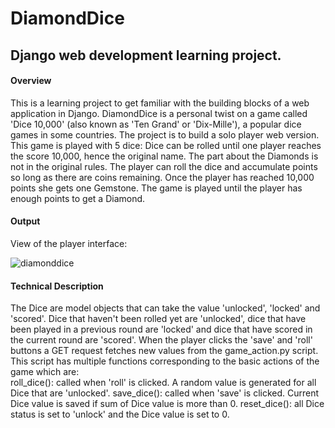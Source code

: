 # DiamondDice
## Django web development learning project. 

#### Overview 
This is a learning project to get familiar with the building blocks of a web application in Django. 
DiamondDice is a personal twist on  a game called 'Dice 10,000' (also known as 'Ten Grand' or  'Dix-Mille'), a popular dice games in some countries. The project is to build a solo player web version. This game is played with 5 dice: Dice can be rolled until one player reaches the score 10,000, hence the original name. The part about the Diamonds is not in the original rules. The player can roll the dice and accumulate points so long as there are coins remaining. Once the player has reached 10,000 points she gets one Gemstone. The game is played until the player has enough points to get a Diamond.  

#### Output 

View of the player interface: 

![diamonddice](https://user-images.githubusercontent.com/25650135/36594941-937b3adc-18a0-11e8-8160-bb25084a380e.PNG)


#### Technical Description 
The Dice are model objects that can take the value 'unlocked', 'locked' and 'scored'. Dice that haven't been rolled yet are 'unlocked', dice that have been played in a previous round are 'locked' and dice that have scored in the current round are 'scored'. 
When the player clicks the 'save' and 'roll' buttons a GET request fetches new values from the game_action.py script. This script has multiple functions corresponding to the basic actions of the game which are:  
roll_dice(): called when 'roll' is clicked. A random value is generated for all Dice that are 'unlocked'. 
save_dice(): called when 'save' is clicked. Current Dice value is saved if sum of Dice value is more than 0. 
reset_dice(): all Dice status is set to 'unlock' and the Dice value is set to 0.
